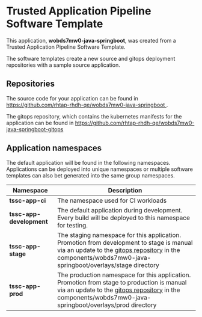 # Trusted Application Pipeline Software Template

This application, **wobds7mw0-java-springboot**, was created from a Trusted Application Pipeline Software Template.

The software templates create a new source and gitops deployment repositories with a sample source application. 

## Repositories

The source code for your application can be found in [https://github.com/rhtap-rhdh-qe/wobds7mw0-java-springboot ](https://github.com/rhtap-rhdh-qe/wobds7mw0-java-springboot ).
 
The gitops repository, which contains the kubernetes manifests for the application can be found in 
[https://github.com/rhtap-rhdh-qe/wobds7mw0-java-springboot-gitops ](https://github.com/rhtap-rhdh-qe/wobds7mw0-java-springboot-gitops ) 

## Application namespaces 

The default application will be found in the following namespaces. Applications can be deployed into unique namespaces or multiple software templates can also bet generated into the same group namespaces.  

|  Namespace   |  Description   |  
| -------- | -------- |
| **tssc-app-ci** | The namespace used for CI workloads |
| **tssc-app-development** | The default application during development. Every build will be deployed to this namespace for testing. |
| **tssc-app-stage** | The staging namespace for this application. Promotion from development to stage is manual via an update to the [gitops repository](https://github.com/rhtap-rhdh-qe/wobds7mw0-java-springboot-gitops ) in the components/wobds7mw0-java-springboot/overlays/stage directory |
| **tssc-app-prod** | The production namespace for this application. Promotion from stage to production is manual via an update to the [gitops repository](https://github.com/rhtap-rhdh-qe/wobds7mw0-java-springboot-gitops ) in the components/wobds7mw0-java-springboot/overlays/prod directory |